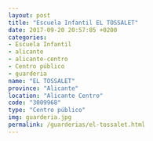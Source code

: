 ```yaml
---
layout: post
title: "Escuela Infantil EL TOSSALET"
date: 2017-09-20 20:57:05 +0200
categories:
- Escuela Infantil
- alicante
- alicante-centro
- Centro público
- guarderia
name: "EL TOSSALET"
province: "Alicante"
location: "Alicante Centro"
code: "3009968"
type: "Centro público"
img: guarderia.jpg
permalink: /guarderias/el-tossalet.html
---
```

